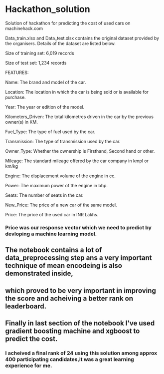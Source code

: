 # Hackathon_solution
Solution of hackathon for predicting the cost of used cars on machinehack.com

Data_train.xlsx and Data_test.xlsx contains the original dataset provided by the organisers.
Details of the dataset are listed below.


Size of training set: 6,019 records

Size of test set: 1,234 records

FEATURES:

Name: The brand and model of the car.

Location: The location in which the car is being sold or is available for purchase.

Year: The year or edition of the model.

Kilometers_Driven: The total kilometres driven in the car by the previous owner(s) in KM.

Fuel_Type: The type of fuel used by the car.

Transmission: The type of transmission used by the car.

Owner_Type: Whether the ownership is Firsthand, Second hand or other.

Mileage: The standard mileage offered by the car company in kmpl or km/kg

Engine: The displacement volume of the engine in cc.

Power: The maximum power of the engine in bhp.

Seats: The number of seats in the car.

New_Price: The price of a new car of the same model.

Price: The price of the used car in INR Lakhs.

### Price was our response vector which we need to predict by devloping a machine learning model. 

## The notebook contains a lot of data_preprocessing step ans a very important technique of mean encodeing is also demonstrated inside,
## which proved to be very important in improving the score and acheiving a better rank on leaderboard.

## Finally in last section of the notebook I've used gradient boosting machine and xgboost to predict the cost.
### I acheived a final rank of 24 using this solution among approx 400 participating candidates,it was a great learning experience for me.
